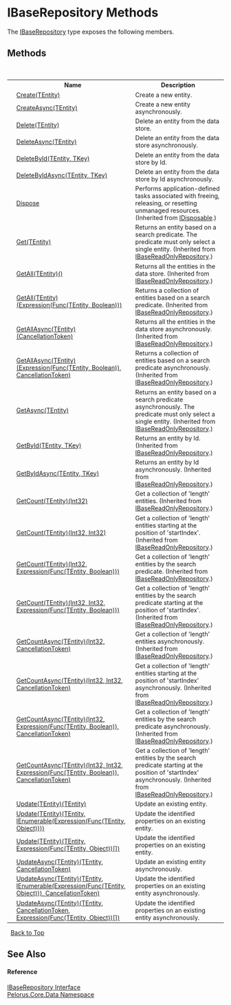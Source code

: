 # IBaseRepository Methods
 

The <a href="30329654">IBaseRepository</a> type exposes the following members.


## Methods
&nbsp;<table><tr><th></th><th>Name</th><th>Description</th></tr><tr><td>![Public method](media/pubmethod.gif "Public method")</td><td><a href="5AA02AF6">Create(TEntity)</a></td><td>
Create a new entity.</td></tr><tr><td>![Public method](media/pubmethod.gif "Public method")</td><td><a href="E0F43453">CreateAsync(TEntity)</a></td><td>
Create a new entity asynchronously.</td></tr><tr><td>![Public method](media/pubmethod.gif "Public method")</td><td><a href="3CFB66F">Delete(TEntity)</a></td><td>
Delete an entity from the data store.</td></tr><tr><td>![Public method](media/pubmethod.gif "Public method")</td><td><a href="FE2A289F">DeleteAsync(TEntity)</a></td><td>
Delete an entity from the data store asynchronously.</td></tr><tr><td>![Public method](media/pubmethod.gif "Public method")</td><td><a href="F1FD5CEB">DeleteById(TEntity, TKey)</a></td><td>
Delete an entity from the data store by Id.</td></tr><tr><td>![Public method](media/pubmethod.gif "Public method")</td><td><a href="8E697057">DeleteByIdAsync(TEntity, TKey)</a></td><td>
Delete an entity from the data store by Id asynchronously.</td></tr><tr><td>![Public method](media/pubmethod.gif "Public method")</td><td><a href="http://msdn2.microsoft.com/en-us/library/es4s3w1d" target="_blank">Dispose</a></td><td>
Performs application-defined tasks associated with freeing, releasing, or resetting unmanaged resources.
 (Inherited from <a href="http://msdn2.microsoft.com/en-us/library/aax125c9" target="_blank">IDisposable</a>.)</td></tr><tr><td>![Public method](media/pubmethod.gif "Public method")</td><td><a href="4ECBA225">Get(TEntity)</a></td><td>
Returns an entity based on a search predicate. The predicate must only select a single entity.
 (Inherited from <a href="E4B31551">IBaseReadOnlyRepository</a>.)</td></tr><tr><td>![Public method](media/pubmethod.gif "Public method")</td><td><a href="7E6707CF">GetAll(TEntity)()</a></td><td>
Returns all the entities in the data store.
 (Inherited from <a href="E4B31551">IBaseReadOnlyRepository</a>.)</td></tr><tr><td>![Public method](media/pubmethod.gif "Public method")</td><td><a href="7B48E7B8">GetAll(TEntity)(Expression(Func(TEntity, Boolean)))</a></td><td>
Returns a collection of entities based on a search predicate.
 (Inherited from <a href="E4B31551">IBaseReadOnlyRepository</a>.)</td></tr><tr><td>![Public method](media/pubmethod.gif "Public method")</td><td><a href="840CA4EF">GetAllAsync(TEntity)(CancellationToken)</a></td><td>
Returns all the entities in the data store asynchronously.
 (Inherited from <a href="E4B31551">IBaseReadOnlyRepository</a>.)</td></tr><tr><td>![Public method](media/pubmethod.gif "Public method")</td><td><a href="6B25373D">GetAllAsync(TEntity)(Expression(Func(TEntity, Boolean)), CancellationToken)</a></td><td>
Returns a collection of entities based on a search predicate asynchronously.
 (Inherited from <a href="E4B31551">IBaseReadOnlyRepository</a>.)</td></tr><tr><td>![Public method](media/pubmethod.gif "Public method")</td><td><a href="AD02E4E">GetAsync(TEntity)</a></td><td>
Returns an entity based on a search predicate asynchronously. The predicate must only select a single entity.
 (Inherited from <a href="E4B31551">IBaseReadOnlyRepository</a>.)</td></tr><tr><td>![Public method](media/pubmethod.gif "Public method")</td><td><a href="D9BB36DD">GetById(TEntity, TKey)</a></td><td>
Returns an entity by Id.
 (Inherited from <a href="E4B31551">IBaseReadOnlyRepository</a>.)</td></tr><tr><td>![Public method](media/pubmethod.gif "Public method")</td><td><a href="94AD86F8">GetByIdAsync(TEntity, TKey)</a></td><td>
Returns an entity by Id asynchronously.
 (Inherited from <a href="E4B31551">IBaseReadOnlyRepository</a>.)</td></tr><tr><td>![Public method](media/pubmethod.gif "Public method")</td><td><a href="92CF2AFA">GetCount(TEntity)(Int32)</a></td><td>
Get a collection of 'length' entities.
 (Inherited from <a href="E4B31551">IBaseReadOnlyRepository</a>.)</td></tr><tr><td>![Public method](media/pubmethod.gif "Public method")</td><td><a href="78E3D65">GetCount(TEntity)(Int32, Int32)</a></td><td>
Get a collection of 'length' entities starting at the position of 'startIndex'.
 (Inherited from <a href="E4B31551">IBaseReadOnlyRepository</a>.)</td></tr><tr><td>![Public method](media/pubmethod.gif "Public method")</td><td><a href="78E3D67">GetCount(TEntity)(Int32, Expression(Func(TEntity, Boolean)))</a></td><td>
Get a collection of 'length' entities by the search predicate.
 (Inherited from <a href="E4B31551">IBaseReadOnlyRepository</a>.)</td></tr><tr><td>![Public method](media/pubmethod.gif "Public method")</td><td><a href="78E3D68">GetCount(TEntity)(Int32, Int32, Expression(Func(TEntity, Boolean)))</a></td><td>
Get a collection of 'length' entities by the search predicate starting at the position of 'startIndex'.
 (Inherited from <a href="E4B31551">IBaseReadOnlyRepository</a>.)</td></tr><tr><td>![Public method](media/pubmethod.gif "Public method")</td><td><a href="4D3F93F7">GetCountAsync(TEntity)(Int32, CancellationToken)</a></td><td>
Get a collection of 'length' entities asynchronously.
 (Inherited from <a href="E4B31551">IBaseReadOnlyRepository</a>.)</td></tr><tr><td>![Public method](media/pubmethod.gif "Public method")</td><td><a href="4D3D93F7">GetCountAsync(TEntity)(Int32, Int32, CancellationToken)</a></td><td>
Get a collection of 'length' entities starting at the position of 'startIndex' asynchronously.
 (Inherited from <a href="E4B31551">IBaseReadOnlyRepository</a>.)</td></tr><tr><td>![Public method](media/pubmethod.gif "Public method")</td><td><a href="4D4093F7">GetCountAsync(TEntity)(Int32, Expression(Func(TEntity, Boolean)), CancellationToken)</a></td><td>
Get a collection of 'length' entities by the search predicate asynchronously.
 (Inherited from <a href="E4B31551">IBaseReadOnlyRepository</a>.)</td></tr><tr><td>![Public method](media/pubmethod.gif "Public method")</td><td><a href="E90BA966">GetCountAsync(TEntity)(Int32, Int32, Expression(Func(TEntity, Boolean)), CancellationToken)</a></td><td>
Get a collection of 'length' entities by the search predicate starting at the position of 'startIndex' asynchronously.
 (Inherited from <a href="E4B31551">IBaseReadOnlyRepository</a>.)</td></tr><tr><td>![Public method](media/pubmethod.gif "Public method")</td><td><a href="8E4F5357">Update(TEntity)(TEntity)</a></td><td>
Update an existing entity.</td></tr><tr><td>![Public method](media/pubmethod.gif "Public method")</td><td><a href="5846925D">Update(TEntity)(TEntity, IEnumerable(Expression(Func(TEntity, Object))))</a></td><td>
Update the identified properties on an existing entity.</td></tr><tr><td>![Public method](media/pubmethod.gif "Public method")</td><td><a href="403CF02E">Update(TEntity)(TEntity, Expression(Func(TEntity, Object))[])</a></td><td>
Update the identified properties on an existing entity.</td></tr><tr><td>![Public method](media/pubmethod.gif "Public method")</td><td><a href="AACCF0DC">UpdateAsync(TEntity)(TEntity, CancellationToken)</a></td><td>
Update an existing entity asynchronously.</td></tr><tr><td>![Public method](media/pubmethod.gif "Public method")</td><td><a href="BED3635D">UpdateAsync(TEntity)(TEntity, IEnumerable(Expression(Func(TEntity, Object))), CancellationToken)</a></td><td>
Update the identified properties on an existing entity asynchronously.</td></tr><tr><td>![Public method](media/pubmethod.gif "Public method")</td><td><a href="1F67F0DC">UpdateAsync(TEntity)(TEntity, CancellationToken, Expression(Func(TEntity, Object))[])</a></td><td>
Update the identified properties on an existing entity asynchronously.</td></tr></table>&nbsp;
<a href="#ibaserepository-methods">Back to Top</a>

## See Also


#### Reference
<a href="30329654">IBaseRepository Interface</a><br /><a href="E27DB326">Pelorus.Core.Data Namespace</a><br />